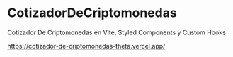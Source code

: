 # CotizadorDeCriptomonedas
Cotizador De Criptomonedas en Vite, Styled Components y Custom Hooks

https://cotizador-de-criptomonedas-theta.vercel.app/
